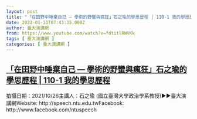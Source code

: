 ```yaml
---
layout: post
title: "「在田野中唾棄自己 — 學術的野蠻與瘋狂」石之瑜的學思歷程 | 110-1 我的學思歷程"
date: 2022-01-11T07:43:35.000Z
author: 臺大演講網
from: https://www.youtube.com/watch?v=fdtitlRWVKk
tags: [ 臺大演講網 ]
categories: [ 臺大演講網 ]
---
```

<!--1641887015000-->
[「在田野中唾棄自己 — 學術的野蠻與瘋狂」石之瑜的學思歷程 | 110-1 我的學思歷程](https://www.youtube.com/watch?v=fdtitlRWVKk)
------

<div>
拍攝日期：2021/10/26主講人：石之瑜 (國立臺灣大學政治學系教授)►►臺大演講網Website: http://speech.ntu.edu.twFacebook: http://www.facebook.com/ntuspeech
</div>
